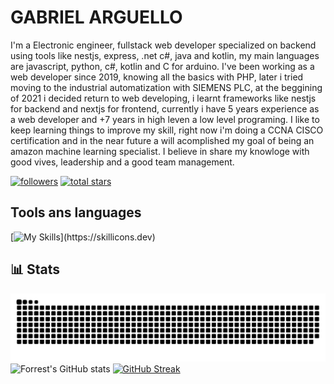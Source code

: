 # GABRIEL ARGUELLO

I'm a Electronic engineer, fullstack web developer specialized on backend using tools like nestjs, express, .net c#, java and kotlin, my main languages are javascript, python, c#, 
kotlin and C for arduino. I've been working as a web developer since 2019, knowing all the basics with PHP, later i tried moving to the industrial automatization with SIEMENS PLC, at the beggining of 2021 
i decided return to web developing, i learnt frameworks like nestjs for backend and nextjs for frontend, currently i have 5 years experience as a web developer and +7 years in high leven a low level programing.
I like to keep learning things to improve my skill, right now i'm doing a CCNA CISCO certification and in the near future a will acomplished my goal of being an amazon machine learning specialist.
I believe in share my knowloge with good vives, leadership and a good team management.


   <p align="left"> 
      <a href="https://github.com/stolenLeaf?tab=followers">
         <img alt="followers" title="Follow me on Github" src="https://custom-icon-badges.demolab.com/github/followers/carlosgrillet?color=236ad3&labelColor=1155ba&style=for-the-badge&logo=person-add&label=Follow&logoColor=white"/></a>
      <a href="https://github.com/stolenLeaf?tab=repositories&sort=stargazers">
         <img alt="total stars" title="Total stars on GitHub" src="https://custom-icon-badges.demolab.com/github/stars/carlosgrillet?color=55960c&style=for-the-badge&labelColor=488207&logo=star"/></a>
   </p>


## Tools ans languages

[![My Skills](https://skillicons.dev/icons?i=python,powershell,javascript,typescript,nodejs,react,vite,dotnet,git,github,nginx,docker,jenkins,linux,neovim,vscode,discord,androidstudio,apollo,arduino,figma,graphql,kotlin,linkedin,mongodb,nestjs,nextjs,postgres,react,)](https://skillicons.dev) 

## 📊 Stats

![Snake ](https://github.com/Platane/snk/blob/output/github-contribution-grid-snake-dark.svg)
![Forrest's GitHub stats](https://github-readme-stats.vercel.app/api?username=stolenLeaf&show_icons=true&theme=github_dark&hide_border=true)
[![GitHub Streak](https://streak-stats.demolab.com?user=stolenLeaf&theme=github-dark-blue&hide_border=true&border_radius=15&mode=weekly)](https://git.io/streak-stats)

